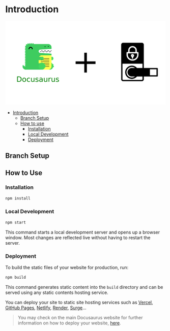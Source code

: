 # Introduction

![Alt text](static/img/Docusaurus%20Authentication.png)

- [Introduction](#introduction)
  - [Branch Setup](#branch-setup)
  - [How to use](#how-to-use)
    - [Installation](#installation)
    - [Local Development](#local-development)
    - [Deployment](#deployment)

## Branch Setup

## How to Use

### Installation

```bash
npm install
```

### Local Development

```bash
npm start
```

This command starts a local development server and opens up a browser window.
Most changes are reflected live without having to restart the server.

### Deployment

To build the static files of your website for production, run:

```bash
npm build
```

This command generates static content into the `build` directory and can be
served using any static contents hosting service.

You can deploy your site to static site hosting services such as
[Vercel](https://vercel.com/), [GitHub Pages](https://pages.github.com/),
[Netlify](https://www.netlify.com/),
[Render](https://render.com/docs/static-sites),
[Surge](https://surge.sh/help/getting-started-with-surge)...

> You may check on the main Docusaurus website for further information on how to
> deploy your website, [here](https://docusaurus.io/docs/deployment).
